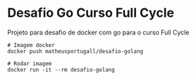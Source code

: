 # Desafio Go Curso Full Cycle
Projeto para desafio de docker com go para o curso Full Cycle



```
# Imagem docker
docker push matheusportugall/desafio-golang

# Rodar imagem
docker run -it --rm desafio-golang
```
